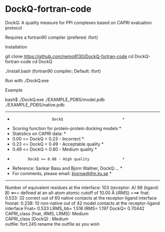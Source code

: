 # DockQ-fortran-code
DockQ: A quality measure for PPI complexes based on CAPRI evaluation protocol 

Requires a fortran90 compiler (prefered: ifort)

Installation

git clone https://github.com/nemo8130/DockQ-fortran-code
cd DockQ-fortran-code
cd DockQ

./install.bash (fortran90 compiler; Default: ifort)

Run with ./DockQ.exe <model> <native>

Example

bash$ ./DockQ.exe ./EXAMPLE_PDBS/model.pdb ./EXAMPLE_PDBS/native.pdb 
 *********************************************************
 *                       DockQ                           *
 *   Scoring function for protein-protein docking models *
 *   Statistics on CAPRI data:                           *
 *    0.00 <= DockQ <  0.23 - Incorrect                  *
 *    0.23 <= DockQ <  0.49 - Acceptable quality         *
 *    0.49 <= DockQ <  0.80 - Medium quality             *
 *            DockQ >= 0.80 - High quality               *
 *   Reference: Sankar Basu and Bjorn Wallner, DockQ:... *
 *   For comments, please email: bjornw@ifm.liu.se       *
 *********************************************************

   Number of equivalent residues at the interface:    103   (receptor:  A)     88   (ligand:   B)
      <=== defined at an all-atom atomic cutoff of  10.00   Å (iRMS) ===>
    fnat:    0.533:   32      correct out of   60  native contacts at the receptor-ligand interface
  fnonat:    0.238:   10   non-native out of   42   model contacts at the receptor-ligand interface
Fnat=   0.533  LRMS_bb=       1.516  IRMS=       1.197  DockQ=     0.70442
CAPRI_class (fnat, iRMS, LRMS): Medium              
CAPRI_class (DockQ)           : Medium              
 outfile: fort.245
 rename the outfile as you wish

